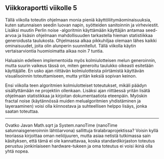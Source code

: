 ## Viikkoraportti viikolle 5

Tällä viikolla toteutin ohjelmaan monia pieniä käyttöliitymäominaisuuksia, kuten satunnaisen seedin luovan napin, 
syötteiden sanitoinnin ja virheviestit. Lisäksi muutin Perlin noise -algoritmin käyttämään käyttäjän antamaa seed-arvoa ja lisäsin
ohjelmaan mahdollisuuden tarkastella hieman statistiikkaa generoidusta taulukosta. Ohjelmassa alkaa pikkuhiljaa olemaan lähes 
kaikki ominaisuudet, joita olin alunperin suunnitellut. Tällä viikolla käytin vertaisarviontia huomioimatta aikaa noin 7 tuntia.

Haluaisin edelleen implementoida myös kolmiulotteisen melun generoinnin, mutta suurin vaikeus tässä on, miten generoitu taulukko 
oikeasti esitetään käyttäjälle. En usko ajan riittävän kolmiulotteista piirtämistä käyttävän visualisoinnin toteuttamiseen, 
mutta yritän keksiä sopivan keinon.

Ensi viikolla teen algoritmien kolmiulotteiset toteutukset, mikäli päädyn sisällyttämään ne projektiin ollenkaan. Lisäksi ajan
riittäessä yritän lisätä ohjelmaan statistikkaa ja kirjoitan dokumentaatiota eteenpäin. Myöskin fractal noise (käytännössä muiden
melualgoritmien yhdistäminen ja layeraaminen) voisi olla kiinnostava ja suhteellisen helppo lisäys, jonka saatan toteuttaa.

---

Ovatko Javan Math.sqrt ja System.nanoTime (nanoTime satunnaisgeneroinnin lähtöarvona) sallittuja tiralabraprojektissa? Voisin kyllä
teoriassa kirjoittaa oman neliöjuuren, mutta asiaa netistä tutkimassa sain käsityksen, että tämä ei ole kannattavaa, koska 
standardikirjaston toteutus perustuu jonkinlaiseen hardware-tukeen ja oma toteutus ei voisi ikinä olla yhtä nopea.
